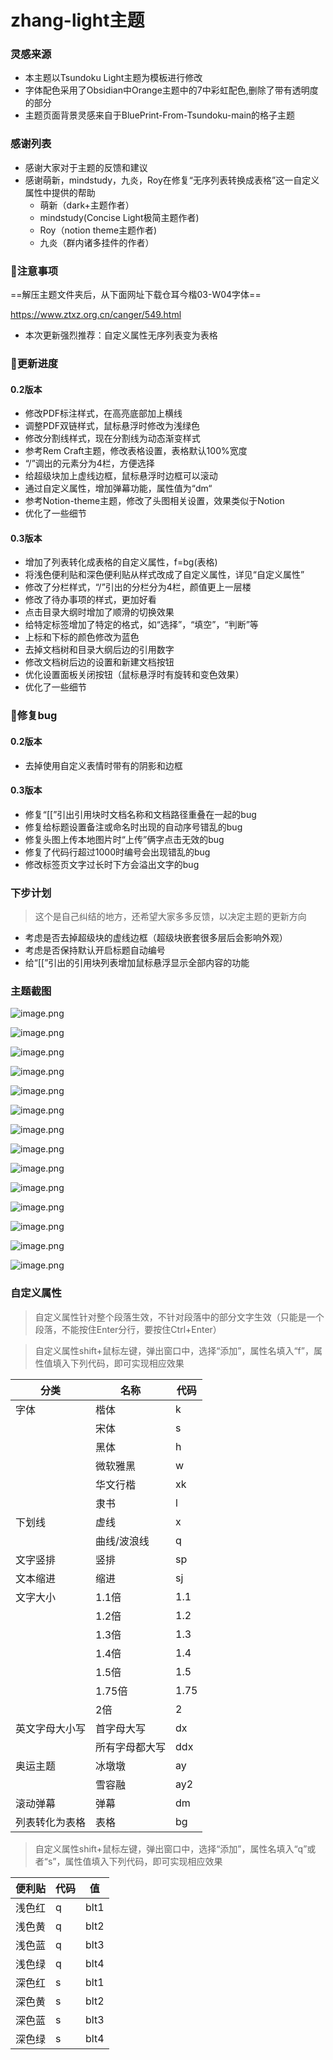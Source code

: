 # zhang-light主题

### 灵感来源

- 本主题以Tsundoku Light主题为模板进行修改
- 字体配色采用了Obsidian中Orange主题中的7中彩虹配色,删除了带有透明度的部分
- 主题页面背景灵感来自于BluePrint-From-Tsundoku-main的格子主题

### 感谢列表

- 感谢大家对于主题的反馈和建议
- 感谢萌新，mindstudy，九炎，Roy在修复“无序列表转换成表格”这一自定义属性中提供的帮助
  - 萌新（dark+主题作者）
  - mindstudy(Concise Light极简主题作者)
  - Roy（notion theme主题作者)
  - 九炎（群内诸多挂件的作者）

### 📌注意事项

==解压主题文件夹后，从下面网址下载仓耳今楷03-W04字体==

https://www.ztxz.org.cn/canger/549.html

- 本次更新强烈推荐：自定义属性无序列表变为表格

### 🎉更新进度

#### 0.2版本

- 修改PDF标注样式，在高亮底部加上横线
- 调整PDF双链样式，鼠标悬浮时修改为浅绿色
- 修改分割线样式，现在分割线为动态渐变样式
- 参考Rem Craft主题，修改表格设置，表格默认100%宽度
- “/”调出的元素分为4栏，方便选择
- 给超级块加上虚线边框，鼠标悬浮时边框可以滚动
- 通过自定义属性，增加弹幕功能，属性值为“dm“
- 参考Notion-theme主题，修改了头图相关设置，效果类似于Notion
- 优化了一些细节

#### 0.3版本

- 增加了列表转化成表格的自定义属性，f=bg(表格)
- 将浅色便利贴和深色便利贴从样式改成了自定义属性，详见“自定义属性”
- 修改了分栏样式，“/”引出的分栏分为4栏，颜值更上一层楼
- 修改了待办事项的样式，更加好看
- 点击目录大纲时增加了顺滑的切换效果
- 给特定标签增加了特定的格式，如“选择”，“填空”，“判断”等
- 上标和下标的颜色修改为蓝色
- 去掉文档树和目录大纲后边的引用数字
- 修改文档树后边的设置和新建文档按钮
- 优化设置面板关闭按钮（鼠标悬浮时有旋转和变色效果）
- 优化了一些细节

### 🎈修复bug

#### 0.2版本

- 去掉使用自定义表情时带有的阴影和边框

#### 0.3版本

- 修复“[[”引出引用块时文档名称和文档路径重叠在一起的bug
- 修复给标题设置备注或命名时出现的自动序号错乱的bug
- 修复头图上传本地图片时“上传”俩字点击无效的bug
- 修复了代码行超过1000时编号会出现错乱的bug
- 修改标签页文字过长时下方会溢出文字的bug

### 下步计划

> 这个是自己纠结的地方，还希望大家多多反馈，以决定主题的更新方向

- 考虑是否去掉超级块的虚线边框（超级块嵌套很多层后会影响外观）
- 考虑是否保持默认开启标题自动编号
- 给“[[”引出的引用块列表增加鼠标悬浮显示全部内容的功能

### 主题截图

![image.png](https://tva1.sinaimg.cn/large/0082QUidly1gzsgda4t7aj31hc0smkao.jpg)

![image.png](https://tva1.sinaimg.cn/large/0082QUidly1gzsge4flubj31hc0sm1be.jpg)

![image.png](https://tva1.sinaimg.cn/large/0082QUidgy1gzsimxrfbhj31hc0sm1kx.jpg)

![image.png](https://tva1.sinaimg.cn/large/0082QUidly1gzsi13jfipj31hc0sm13h.jpg)

![image.png](https://tva1.sinaimg.cn/large/0082QUidly1gzsi5wv36wj31hc0smgx2.jpg)

![image.png](https://tva1.sinaimg.cn/large/0082QUidly1gzsi34942uj31hc0smdq5.jpg)

![image.png](https://tva1.sinaimg.cn/large/0082QUidly1gzshllc8bsj31hc0sm18t.jpg)

![image.png](https://tva1.sinaimg.cn/large/0082QUidly1gzshr7al8jj31hc0smdvk.jpg)

![image.png](https://tva1.sinaimg.cn/large/0082QUidly1gzshswsij6j31hc0smqnu.jpg)

![image.png](https://tva1.sinaimg.cn/large/0082QUidly1gzshutksjfj31hc0smkgl.jpg)

![image.png](https://tva1.sinaimg.cn/large/0082QUidly1gzshvow6okj31hc0sm1j3.jpg)

![image.png](https://tva1.sinaimg.cn/large/0082QUidly1gzshzlzbpsj31hc0sm1kx.jpg)

![image.png](https://tva1.sinaimg.cn/large/0082QUidly1gzsi8fsqejj31hc0smaui.jpg)

![image.png](https://tva1.sinaimg.cn/large/0082QUidly1gzsibhzoegj31hc0smkdc.jpg)







### 自定义属性

> 自定义属性针对整个段落生效，不针对段落中的部分文字生效（只能是一个段落，不能按住Enter分行，要按住Ctrl+Enter）


> 自定义属性shift+鼠标左键，弹出窗口中，选择“添加”，属性名填入“f”，属性值填入下列代码，即可实现相应效果


| 分类           | 名称           | 代码 |
| -------------- | -------------- | ---- |
| 字体           | 楷体           | k    |
|                | 宋体           | s    |
|                | 黑体           | h    |
|                | 微软雅黑       | w    |
|                | 华文行楷       | xk   |
|                | 隶书           | l    |
| 下划线         | 虚线           | x    |
|                | 曲线/波浪线    | q    |
| 文字竖排       | 竖排           | sp   |
| 文本缩进       | 缩进           | sj   |
| 文字大小       | 1.1倍          | 1.1  |
|                | 1.2倍          | 1.2  |
|                | 1.3倍          | 1.3  |
|                | 1.4倍          | 1.4  |
|                | 1.5倍          | 1.5  |
|                | 1.75倍         | 1.75 |
|                | 2倍            | 2    |
| 英文字母大小写 | 首字母大写     | dx   |
|                | 所有字母都大写 | ddx  |
| 奥运主题       | 冰墩墩         | ay   |
|                | 雪容融         | ay2  |
| 滚动弹幕       | 弹幕           | dm   |
| 列表转化为表格 | 表格           | bg   |

> 自定义属性shift+鼠标左键，弹出窗口中，选择“添加”，属性名填入“q”或者“s”，属性值填入下列代码，即可实现相应效果

| 便利贴 | 代码 | 值   |
| ------ | ---- | ---- |
| 浅色红 | q    | blt1 |
| 浅色黄 | q    | blt2 |
| 浅色蓝 | q    | blt3 |
| 浅色绿 | q    | blt4 |
| 深色红 | s    | blt1 |
| 深色黄 | s    | blt2 |
| 深色蓝 | s    | blt3 |
| 深色绿 | s    | blt4 |

